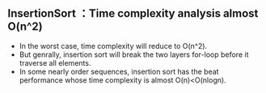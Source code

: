 ## InsertionSort ：Time complexity analysis almost O(n^2)
- In the worst case, time complexity will reduce to O(n^2).
- But genrally, insertion sort will break the two layers for-loop before it traverse all elements.
- In some nearly order sequences, insertion sort has the beat performance whose time complexity is almost O(n)<O(nlogn).
